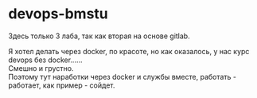 # devops-bmstu
Здесь только 3 лаба, так как вторая на основе gitlab.  

Я хотел делать через docker, по красоте, но как оказалось, у нас курс devops без docker......  
Смешно и грустно.  
Поэтому тут наработки через docker и службы вместе, работать - работает, как пример - сойдет.  
